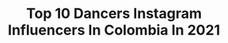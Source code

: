 ---
title: Top 10 Dancers Instagram Influencers In Colombia In 2021
description: >-
  Find top dancers Instagram influencers in Colombia in 2021. Most popular hashtags: #happiness #beachvibes #lifestyle.
platform: Instagram
hits: 98
text_top: Discover the top-rated Instagram accounts on inBeat.
text_bottom: inBeat holds 98 Instagram influencers like this in Colombia for you to connect with.
profiles:
  - username: "maylin.h"
    fullname: >-
      Maylin Hernández🌸
    bio: >-
      📍From Cuba 🇨🇺 💃🏼Profesional Dancer 🎶Tiktok @maylinht95 🧘🏼‍♀️Yogi 🌅Sunset Buster 🍀Pido deseos a las 11:11 👙Summer Lover ♎️ Libra 🌜ALMA LUNAR
    location: "Colombia"
    followers: 67991
    engagement: 768
    commentsToLikes: 0.098595
    id: ckap4low27uf80i78no06943x
    verified: false
    hashtags: "#fyp, #tbt, #tiktok, #instagood"
  - username: "nathaliaduquef"
    fullname: >-
      Nathalia Duque 🇨🇴
    bio: >-
      B.F.A in Musical Theater Actress - Singer - Dancer Agency represented model (USA) Modelo independiente (Colombia) @waltdisneyworld Entertainment
    location: "Colombia"
    followers: 9071
    engagement: 920
    commentsToLikes: 0.102503
    id: ck6uc8y7xe6wl0j71iteglv8l
    verified: false
    hashtags: "#modelingshoot, #colombia, #brunette, #hairgoals"
  - username: "jennyrz_"
    fullname: >-
      Jenny Ruiz
    bio: >-
      Dancer | Choreographer | 24 ✨ Coreógrafa TeamMX 🇲🇽 3x Silver World champ 🥈 Pan-American champ🥇 New Video 👇🏼
    location: "Colombia"
    followers: 14091
    engagement: 688
    commentsToLikes: 0.034879
    id: ck5zti2yk0gbi0i14ri98e3ss
    verified: false
    hashtags: "#vallarta, #playa, #beach, #perreo"
  - username: "miredyrivera"
    fullname: >-
      
    bio: >-
      Dancer | Actress | Model @guerreroswapa “Sirena Collection” 🌊 👇🏽
    location: "Colombia"
    followers: 95916
    engagement: 1288
    commentsToLikes: 0.012796
    id: ck5hphpnfrdpy0i11jvmo5j7j
    verified: false
    hashtags: "#beachvibes, #colombiavspuertorico, #teamsirena, #bogota"
  - username: "julianaor8"
    fullname: >-
      Juliana Ortiz
    bio: >-
      "Ese otro que también me habita" Dancer Ciencia. 📍MEDELLÍN
    location: "Colombia"
    followers: 15814
    engagement: 655
    commentsToLikes: 0.018507
    id: ckaoyvmzyjaeq0i7877go9ivh
    verified: false
    hashtags: "#kizombalove, #santander, #can, #bungeejumping"
  - username: "kaylamelisssa"
    fullname: >-
      ƘƛƳԼƛ MЄԼƖƧƧƛ. ♣️
    bio: >-
      "Unstopabble dreamer" ✈️ 🎲Model/Dancer/fashion designer💄 ♣️Fashion addict.👠 ♠️"your actions say more than your words" Modern languages student 🌍
    location: "Colombia"
    followers: 6122
    engagement: 386
    commentsToLikes: 0.070194
    id: ckapc3js42bqa0i78gqzsp2b1
    verified: false
    hashtags: ""
  - username: "alejaslmella"
    fullname: >-
      Alejandra
    bio: >-
      Profesional ballet Dancer 👯‍♀️Ballet Fitness 🇨🇴 ᴄᴜᴇɴᴛᴀs ᴀᴜᴛᴏʀɪᴢᴀᴅᴀs ɪɴsᴛᴀɢʀᴀᴍ ʏ ғᴀᴄᴇʙᴏᴏᴋ Contacto: andres.borrero@musicdepot.com.co @upstagedancecali
    location: "Colombia"
    followers: 162819
    engagement: 312
    commentsToLikes: 0.016900
    id: ck0w3n4ruu9990i19q1ht76um
    verified: false
    hashtags: "#kitegirl, #ballerina, #balletfitnessbyupstage, #ballet"
  - username: "kristielhenao"
    fullname: >-
      Kristiel Henao🌹
    bio: >-
      Ven-Col🤍 Top Model Colombia 2019 Dancer💗 MUA: @krissmua_ Model of: @imagenmodelosemv
    location: "Colombia"
    followers: 9762
    engagement: 534
    commentsToLikes: 0.025025
    id: ck6uchyzefpmj0j71jtwzx7b7
    verified: false
    hashtags: "#woman, #lifestyle, #instagram, #beauty"
  - username: "fredd.linares"
    fullname: >-
      FREDD LINARES
    bio: >-
      | 🇨🇴 | 🇦🇷 | 🇨🇱 | 🇺🇾 | 🇧🇷 | |📍Bogotá, Colombia. | | Dancer | Fitness | Teacher | Traveller |
    location: "Colombia"
    followers: 11519
    engagement: 597
    commentsToLikes: 0.014739
    id: ck13a5q5foqse0i192dpfi21f
    verified: false
    hashtags: ""
  - username: "kellybarragan3"
    fullname: >-
      Kelly Barragan
    bio: >-
      Professional dancer 💃👯Marketing & International business. Cali-Colombia 🇨🇴 💜💜💜💜💜💜💜💜🌚
    location: "Colombia"
    followers: 17039
    engagement: 375
    commentsToLikes: 0.014964
    id: ck6u5xhpucbjp0j71hif5jnah
    verified: false
    hashtags: "#gratitud, #selflove, #love, #dontworrybehappy"
---